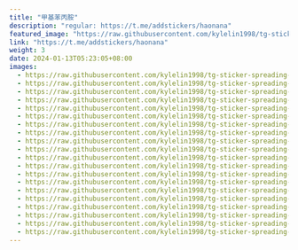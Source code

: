 ```yaml
---
title: "甲基苯丙胺"
description: "regular: https://t.me/addstickers/haonana"
featured_image: "https://raw.githubusercontent.com/kylelin1998/tg-sticker-spreading-worldwide-images/main/img/2908adf4-0885-4729-9c60-22c0d1588027.jpg"
link: "https://t.me/addstickers/haonana"
weight: 3
date: 2024-01-13T05:23:05+08:00
images:
  - https://raw.githubusercontent.com/kylelin1998/tg-sticker-spreading-worldwide-images/main/img/2908adf4-0885-4729-9c60-22c0d1588027.jpg
  - https://raw.githubusercontent.com/kylelin1998/tg-sticker-spreading-worldwide-images/main/img/05d51819-3738-4349-9a0c-e43e7f9c61f0.jpg
  - https://raw.githubusercontent.com/kylelin1998/tg-sticker-spreading-worldwide-images/main/img/09d87618-73a6-471b-9eeb-6223c1083d4a.jpg
  - https://raw.githubusercontent.com/kylelin1998/tg-sticker-spreading-worldwide-images/main/img/c1648641-5aa3-430a-a814-b8caa63c406c.jpg
  - https://raw.githubusercontent.com/kylelin1998/tg-sticker-spreading-worldwide-images/main/img/0f116d88-c860-49e7-adf3-18d8c3a6850b.jpg
  - https://raw.githubusercontent.com/kylelin1998/tg-sticker-spreading-worldwide-images/main/img/954ea387-0c40-4c69-82d3-0bcc5297cf6b.jpg
  - https://raw.githubusercontent.com/kylelin1998/tg-sticker-spreading-worldwide-images/main/img/d1d08228-abc4-4ad3-a064-b80b647d5902.jpg
  - https://raw.githubusercontent.com/kylelin1998/tg-sticker-spreading-worldwide-images/main/img/e434b093-1e18-4ea7-bf00-4b9d481cd742.jpg
  - https://raw.githubusercontent.com/kylelin1998/tg-sticker-spreading-worldwide-images/main/img/762c5572-16ae-4724-b776-a6c349ff4d18.jpg
  - https://raw.githubusercontent.com/kylelin1998/tg-sticker-spreading-worldwide-images/main/img/f48c831c-8841-4e0b-b33e-43879636b2e6.jpg
  - https://raw.githubusercontent.com/kylelin1998/tg-sticker-spreading-worldwide-images/main/img/bf912638-5c26-4c47-bf66-17d71c205b4a.jpg
  - https://raw.githubusercontent.com/kylelin1998/tg-sticker-spreading-worldwide-images/main/img/b10b586a-5679-42a8-a57e-6f021a9c8e77.jpg
  - https://raw.githubusercontent.com/kylelin1998/tg-sticker-spreading-worldwide-images/main/img/e02d5c88-26db-4716-9d3a-b2826b811af0.jpg
  - https://raw.githubusercontent.com/kylelin1998/tg-sticker-spreading-worldwide-images/main/img/67b58655-bcb8-44b4-82da-7eee4c960397.jpg
  - https://raw.githubusercontent.com/kylelin1998/tg-sticker-spreading-worldwide-images/main/img/8d6ebabc-3ace-4114-8f9b-1419a9313b68.jpg
  - https://raw.githubusercontent.com/kylelin1998/tg-sticker-spreading-worldwide-images/main/img/35cf8b41-05fe-4745-9a75-2512eb20e64d.jpg
  - https://raw.githubusercontent.com/kylelin1998/tg-sticker-spreading-worldwide-images/main/img/ddd9deb2-883d-480c-8da0-372bfd71e971.jpg
  - https://raw.githubusercontent.com/kylelin1998/tg-sticker-spreading-worldwide-images/main/img/65765e9c-a6c6-40f7-a274-3db8d2b932ad.jpg
  - https://raw.githubusercontent.com/kylelin1998/tg-sticker-spreading-worldwide-images/main/img/d098f934-82c6-4c14-816a-52433d66d16e.jpg
  - https://raw.githubusercontent.com/kylelin1998/tg-sticker-spreading-worldwide-images/main/img/6bcb94fa-5584-44c4-a5e5-fc03696d7573.jpg
---
```

